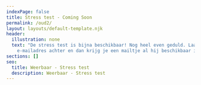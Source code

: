 ```yaml
---
indexPage: false
title: Stress test - Coming Soon
permalink: /oud2/
layout: layouts/default-template.njk
header:
  illustration: none
  text: "De stress test is bijna beschikbaar! Nog heel even geduld. Laat je
    e-mailadres achter en dan krijg je een mailtje al hij beschikbaar is. "
sections: []
seo:
  title: Weerbaar - Stress test
  description: Weerbaar - Stress test
---
```

